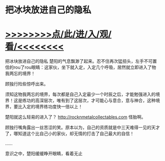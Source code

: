 # 把冰块放进自己的隐私

# <a href="https://github.com/dangole/dfs/issues/1">>>>>>>>>点/此/进/入/观/看/<<<<<<<<</a>

把冰块放进自己的隐私
楚阳的气息飘渺了起来。忍不住再次猛扭头，左手不可置信的rou了rou眼睛：这家伙，坐下就入定，入定几个呼吸，居然就立即进入了物我两忘的境界！

顾独行险些惊呼出来。

须知这物我两忘的境界，每次都是自己入定最少一个时辰之后，才能勉强进入的境界！这是练功的高深层次，唯有到了这层次，才可能心与意合，意与神合，这种境界，要比入定的境界练功度快一倍以上！

楚阳就这么轻易的进入了？
http://rocknmetalcollectables.com
怪胎啊。

顾独行嘴角露出一丝苦涩的笑。原本以为，自己的资质就是中三天难得一见的天才了，哪知道这个比自己小的家伙，却无情的打击了自己最大的自信！

……

意识之中，楚阳缓缓睁开眼睛，看着无止
